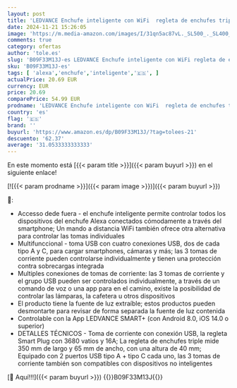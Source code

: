 ```yaml
---
layout: post
title: 'LEDVANCE Enchufe inteligente con WiFi  regleta de enchufes triple con protección contra sobrecargas y sobretensiones que incluye conexiones USB  controlable a través de la app WiFi  Alexa y Google'
date: 2024-11-21 15:26:05
image: 'https://m.media-amazon.com/images/I/31qn5ac87vL._SL500_._SL400_.jpg'
comments: true
category: ofertas
author: 'tole.es'
slug: 'B09F33M13J-es LEDVANCE Enchufe inteligente con WiFi regleta de enchufes...'
sku: 'B09F33M13J-es'
tags: [ 'alexa','enchufe','inteligente','🇪🇸', ]
actualPrice: 20.69 EUR
currency: EUR
price: 20.69
comparePrice: 54.99 EUR
prodname: 'LEDVANCE Enchufe inteligente con WiFi  regleta de enchufes triple con protección contra sobrecargas y sobretensiones que incluye conexiones USB  controlable a través de la app WiFi  Alexa y Google'
country: 'es'
flag: '🇪🇸'
brand: ''
buyurl: 'https://www.amazon.es/dp/B09F33M13J/?tag=tolees-21'
descuento: '62.37'
average: '31.0533333333333'
---
```


En este momento está [{{< param title >}}]({{< param buyurl >}}) en el siguiente enlace!

[![{{< param prodname >}}]({{< param image >}})]({{< param buyurl >}})

🔎:

- Accesso dede fuera - el enchufe inteligente permite controlar todos los dispositivos del enchufe Alexa conectados cómodamente a través del smartphone; Un mando a distancia WiFi también ofrece otra alternativa para controlar las tomas individuales
- Multifunccional - toma USB con cuatro conexiones USB, dos de cada tipo A y C, para cargar smartphones, cámaras y más; las 3 tomas de corriente pueden controlarse individualmente y tienen una protección contra sobrecargas integrada
- Multiples conexiones de tomas de corriente: las 3 tomas de corriente y el grupo USB pueden ser controlados individualmente, a través de un comando de voz o una app para en el camino, existe la posibilidad de controlar las lámparas, la cafetera u otros dispositivos
- El producto tiene la fuente de luz extraíble; estos productos pueden desmontarte para revisar de forma separada la fuente de luz contenida
- Controlable con la App LEDVANCE SMART+ (con Android 8.0, iOS 14.0 o superior)
- DETALLES TÉCNICOS - Toma de corriente con conexión USB, la regleta Smart Plug con 3680 vatios y 16A; La regleta de enchufes triple mide 350 mm de largo y 65 mm de ancho, con una altura de 40 mm; Equipado con 2 puertos USB tipo A + tipo C cada uno, las 3 tomas de corriente también son compatibles con dispositivos no inteligentes

[🛒 Aquí!!!]({{< param buyurl >}})
{{<world>}}B09F33M13J{{</world>}}
